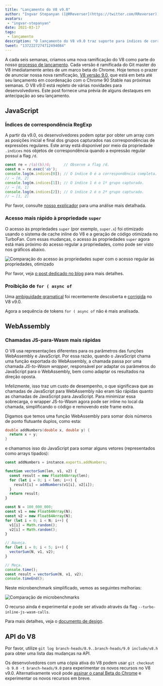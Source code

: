 ```yaml
---
title: "Lançamento do V8 v9.0"
author: "Ingvar Stepanyan ([@RReverser](https://twitter.com/RReverser)), em linha contínua"
avatars:
 - "ingvar-stepanyan"
date: 2021-03-17
tags:
 - lançamento
description: "O lançamento do V8 v9.0 traz suporte para índices de correspondência RegExp e várias melhorias de desempenho."
tweet: "1372227274712494084"
---
```

A cada seis semanas, criamos uma nova ramificação do V8 como parte do nosso [processo de lançamento](https://v8.dev/docs/release-process). Cada versão é ramificada do Git master do V8 imediatamente antes de um marco beta do Chrome. Hoje temos o prazer de anunciar nossa nova ramificação, [V8 versão 9.0](https://chromium.googlesource.com/v8/v8.git/+log/branch-heads/9.0), que está em beta até seu lançamento em coordenação com o Chrome 90 Stable nas próximas semanas. O V8 v9.0 está repleto de várias novidades para desenvolvedores. Este post fornece uma prévia de alguns destaques em antecipação ao seu lançamento.

<!--truncate-->
## JavaScript

### Índices de correspondência RegExp

A partir da v9.0, os desenvolvedores podem optar por obter um array com as posições inicial e final dos grupos capturados nas correspondências de expressões regulares. Este array está disponível por meio da propriedade `.indices` nos objetos de correspondência quando a expressão regular possui a flag `/d`.

```javascript
const re = /(a)(b)/d;      // Observe a flag /d.
const m = re.exec('ab');
console.log(m.indices[0]); // O índice 0 é a correspondência completa.
// → [0, 2]
console.log(m.indices[1]); // O índice 1 é o 1º grupo capturado.
// → [0, 1]
console.log(m.indices[2]); // O índice 2 é o 2º grupo capturado.
// → [1, 2]
```

Por favor, consulte [nosso explicador](https://v8.dev/features/regexp-match-indices) para uma análise mais detalhada.

### Acesso mais rápido à propriedade `super`

O acesso às propriedades `super` (por exemplo, `super.x`) foi otimizado usando o sistema de cache inline do V8 e a geração de código otimizada no TurboFan. Com essas mudanças, o acesso às propriedades `super` agora está mais próximo do acesso regular a propriedades, como pode ser visto nos gráficos abaixo.

![Comparação do acesso às propriedades super com o acesso regular às propriedades, otimizado](/_img/fast-super/super-opt.svg)

Por favor, veja [o post dedicado no blog](https://v8.dev/blog/fast-super) para mais detalhes.

### Proibição de `for ( async of`

Uma [ambiguidade gramatical](https://github.com/tc39/ecma262/issues/2034) foi recentemente descoberta e [corrigida](https://chromium-review.googlesource.com/c/v8/v8/+/2683221) no V8 v9.0.

Agora a sequência de tokens `for ( async of` não é mais analisada.

## WebAssembly

### Chamadas JS-para-Wasm mais rápidas

O V8 usa representações diferentes para os parâmetros das funções WebAssembly e JavaScript. Por essa razão, quando o JavaScript chama uma função exportada do WebAssembly, a chamada passa por uma chamada *JS-to-Wasm wrapper*, responsável por adaptar os parâmetros do JavaScript para o WebAssembly, bem como adaptar os resultados na direção oposta.

Infelizmente, isso traz um custo de desempenho, o que significava que as chamadas de JavaScript para WebAssembly não eram tão rápidas quanto as chamadas de JavaScript para JavaScript. Para minimizar essa sobrecarga, o wrapper JS-to-Wasm agora pode ser inline no local da chamada, simplificando o código e removendo este frame extra.

Digamos que temos uma função WebAssembly para somar dois números de ponto flutuante duplos, como esta:

```cpp
double addNumbers(double x, double y) {
  return x + y;
}
```

e chamamos isso do JavaScript para somar alguns vetores (representados como arrays tipados):

```javascript
const addNumbers = instance.exports.addNumbers;

function vectorSum(len, v1, v2) {
  const result = new Float64Array(len);
  for (let i = 0; i < len; i++) {
    result[i] = addNumbers(v1[i], v2[i]);
  }
  return result;
}

const N = 100_000_000;
const v1 = new Float64Array(N);
const v2 = new Float64Array(N);
for (let i = 0; i < N; i++) {
  v1[i] = Math.random();
  v2[i] = Math.random();
}

// Aqueça.
for (let i = 0; i < 5; i++) {
  vectorSum(N, v1, v2);
}

// Meça.
console.time();
const result = vectorSum(N, v1, v2);
console.timeEnd();
```

Neste microbenchmark simplificado, vemos as seguintes melhorias:

![Comparação de microbenchmarks](/_img/v8-release-90/js-to-wasm.svg)

O recurso ainda é experimental e pode ser ativado através da flag `--turbo-inline-js-wasm-calls`.

Para mais detalhes, veja o [documento de design](https://docs.google.com/document/d/1mXxYnYN77tK-R1JOVo6tFG3jNpMzfueQN1Zp5h3r9aM/edit).

## API do V8

Por favor, utilize `git log branch-heads/8.9..branch-heads/9.0 include/v8.h` para obter uma lista das mudanças na API.

Os desenvolvedores com uma cópia ativa do V8 podem usar `git checkout -b 9.0 -t branch-heads/9.0` para experimentar os novos recursos no V8 v9.0. Alternativamente você pode [assinar o canal Beta do Chrome](https://www.google.com/chrome/browser/beta.html) e experimentar os novos recursos em breve.

